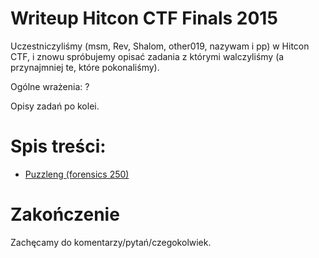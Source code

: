 # Writeup Hitcon CTF Finals 2015

Uczestniczyliśmy (msm, Rev, Shalom, other019, nazywam i pp) w Hitcon CTF, i znowu spróbujemy opisać zadania z którymi walczyliśmy (a przynajmniej te, które pokonaliśmy).

Ogólne wrażenia:
?

Opisy zadań po kolei.

# Spis treści:
* [Puzzleng (forensics 250)](forensics_250_puzzleng)

# Zakończenie

Zachęcamy do komentarzy/pytań/czegokolwiek.
